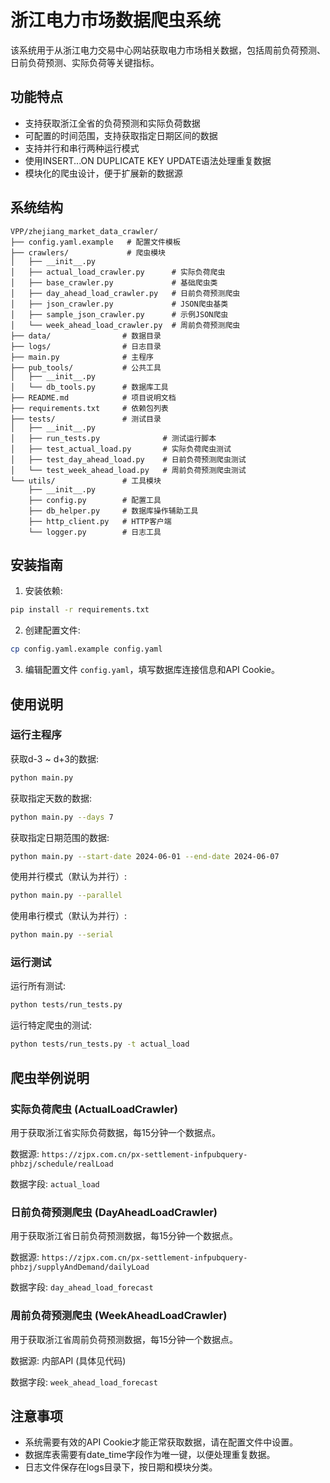 # 浙江电力市场数据爬虫系统

该系统用于从浙江电力交易中心网站获取电力市场相关数据，包括周前负荷预测、日前负荷预测、实际负荷等关键指标。

## 功能特点

- 支持获取浙江全省的负荷预测和实际负荷数据
- 可配置的时间范围，支持获取指定日期区间的数据
- 支持并行和串行两种运行模式
- 使用INSERT...ON DUPLICATE KEY UPDATE语法处理重复数据
- 模块化的爬虫设计，便于扩展新的数据源

## 系统结构

```
VPP/zhejiang_market_data_crawler/
├── config.yaml.example   # 配置文件模板
├── crawlers/             # 爬虫模块
│   ├── __init__.py
│   ├── actual_load_crawler.py      # 实际负荷爬虫
│   ├── base_crawler.py             # 基础爬虫类
│   ├── day_ahead_load_crawler.py   # 日前负荷预测爬虫
│   ├── json_crawler.py             # JSON爬虫基类
│   ├── sample_json_crawler.py      # 示例JSON爬虫
│   └── week_ahead_load_crawler.py  # 周前负荷预测爬虫
├── data/                # 数据目录
├── logs/                # 日志目录
├── main.py              # 主程序
├── pub_tools/           # 公共工具
│   ├── __init__.py
│   └── db_tools.py      # 数据库工具
├── README.md            # 项目说明文档
├── requirements.txt     # 依赖包列表
├── tests/               # 测试目录
│   ├── __init__.py
│   ├── run_tests.py              # 测试运行脚本
│   ├── test_actual_load.py       # 实际负荷爬虫测试
│   ├── test_day_ahead_load.py    # 日前负荷预测爬虫测试
│   └── test_week_ahead_load.py   # 周前负荷预测爬虫测试
└── utils/               # 工具模块
    ├── __init__.py
    ├── config.py        # 配置工具
    ├── db_helper.py     # 数据库操作辅助工具
    ├── http_client.py   # HTTP客户端
    └── logger.py        # 日志工具
```

## 安装指南

1. 安装依赖:
```bash
pip install -r requirements.txt
```

2. 创建配置文件:
```bash
cp config.yaml.example config.yaml
```

3. 编辑配置文件 `config.yaml`，填写数据库连接信息和API Cookie。

## 使用说明

### 运行主程序

获取d-3 ~ d+3的数据:
```bash
python main.py
```

获取指定天数的数据:
```bash
python main.py --days 7
```

获取指定日期范围的数据:
```bash
python main.py --start-date 2024-06-01 --end-date 2024-06-07
```

使用并行模式（默认为并行）:
```bash
python main.py --parallel
```

使用串行模式（默认为并行）:
```bash
python main.py --serial
```

### 运行测试

运行所有测试:
```bash
python tests/run_tests.py
```

运行特定爬虫的测试:
```bash
python tests/run_tests.py -t actual_load
```

## 爬虫举例说明

### 实际负荷爬虫 (ActualLoadCrawler)

用于获取浙江省实际负荷数据，每15分钟一个数据点。

数据源: `https://zjpx.com.cn/px-settlement-infpubquery-phbzj/schedule/realLoad`

数据字段: `actual_load`

### 日前负荷预测爬虫 (DayAheadLoadCrawler)

用于获取浙江省日前负荷预测数据，每15分钟一个数据点。

数据源: `https://zjpx.com.cn/px-settlement-infpubquery-phbzj/supplyAndDemand/dailyLoad`

数据字段: `day_ahead_load_forecast`

### 周前负荷预测爬虫 (WeekAheadLoadCrawler)

用于获取浙江省周前负荷预测数据，每15分钟一个数据点。

数据源: 内部API (具体见代码)

数据字段: `week_ahead_load_forecast`

## 注意事项

- 系统需要有效的API Cookie才能正常获取数据，请在配置文件中设置。
- 数据库表需要有date_time字段作为唯一键，以便处理重复数据。
- 日志文件保存在logs目录下，按日期和模块分类。 